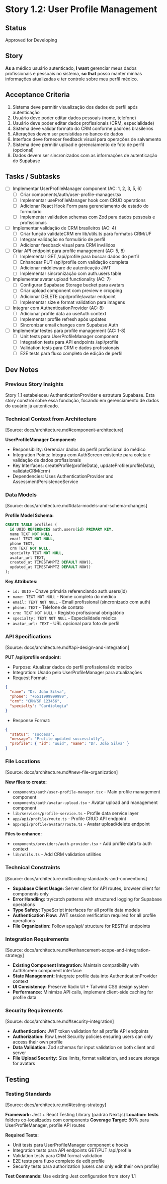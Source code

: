 # Story 1.2: User Profile Management

## Status
Approved for Developing

## Story
**As a** médico usuário autenticado,
**I want** gerenciar meus dados profissionais e pessoais no sistema,
**so that** posso manter minhas informações atualizadas e ter controle sobre meu perfil médico.

## Acceptance Criteria
1. Sistema deve permitir visualização dos dados do perfil após autenticação
2. Usuário deve poder editar dados pessoais (nome, telefone)
3. Usuário deve poder editar dados profissionais (CRM, especialidade)
4. Sistema deve validar formato do CRM conforme padrões brasileiros
5. Alterações devem ser persistidas no banco de dados
6. Interface deve fornecer feedback visual para operações de salvamento
7. Sistema deve permitir upload e gerenciamento de foto de perfil (opcional)
8. Dados devem ser sincronizados com as informações de autenticação do Supabase

## Tasks / Subtasks
- [ ] Implementar UserProfileManager component (AC: 1, 2, 3, 5, 6)
  - [ ] Criar components/auth/user-profile-manager.tsx
  - [ ] Implementar useProfileManager hook com CRUD operations
  - [ ] Adicionar React Hook Form para gerenciamento de estado do formulário
  - [ ] Implementar validation schemas com Zod para dados pessoais e profissionais
- [ ] Implementar validação de CRM brasileiros (AC: 4)
  - [ ] Criar função validateCRM em lib/utils.ts para formatos CRM/UF
  - [ ] Integrar validação no formulário de perfil
  - [ ] Adicionar feedback visual para CRM inválidos
- [ ] Criar API endpoint para profile management (AC: 5, 8)
  - [ ] Implementar GET /api/profile para buscar dados do perfil
  - [ ] Enhancear PUT /api/profile com validação completa
  - [ ] Adicionar middleware de autenticação JWT
  - [ ] Implementar sincronização com auth.users table
- [ ] Implementar avatar upload functionality (AC: 7)
  - [ ] Configurar Supabase Storage bucket para avatars
  - [ ] Criar upload component com preview e cropping
  - [ ] Adicionar DELETE /api/profile/avatar endpoint
  - [ ] Implementar size e format validation para imagens
- [ ] Integrar com AuthenticationProvider (AC: 8)
  - [ ] Adicionar profile data ao useAuth context
  - [ ] Implementar profile refresh após updates
  - [ ] Sincronizar email changes com Supabase Auth
- [ ] Implementar testes para profile management (AC: 1-8)
  - [ ] Unit tests para UserProfileManager component
  - [ ] Integration tests para API endpoints /api/profile
  - [ ] Validation tests para CRM e dados profissionais
  - [ ] E2E tests para fluxo completo de edição de perfil

## Dev Notes

### Previous Story Insights
Story 1.1 estabeleceu AuthenticationProvider e estrutura Supabase. Esta story constrói sobre essa fundação, focando em gerenciamento de dados do usuário já autenticado.

### Technical Context from Architecture
[Source: docs/architecture.md#component-architecture]

**UserProfileManager Component:**
- Responsibility: Gerenciar dados do perfil profissional do médico
- Integration Points: Integra com AuthScreen existente para coleta e validação de dados profissionais
- Key Interfaces: createProfile(profileData), updateProfile(profileData), validateCRM(crm)
- Dependencies: Uses AuthenticationProvider and AssessmentPersistenceService

### Data Models
[Source: docs/architecture.md#data-models-and-schema-changes]

**Profile Model Schema:**
```sql
CREATE TABLE profiles (
  id UUID REFERENCES auth.users(id) PRIMARY KEY,
  name TEXT NOT NULL,
  email TEXT NOT NULL,
  phone TEXT,
  crm TEXT NOT NULL,
  specialty TEXT NOT NULL,
  avatar_url TEXT,
  created_at TIMESTAMPTZ DEFAULT NOW(),
  updated_at TIMESTAMPTZ DEFAULT NOW()
);
```

**Key Attributes:**
- `id: UUID` - Chave primária referenciando auth.users(id)  
- `name: TEXT NOT NULL` - Nome completo do médico
- `email: TEXT NOT NULL` - Email profissional (sincronizado com auth)
- `phone: TEXT` - Telefone de contato
- `crm: TEXT NOT NULL` - Registro profissional obrigatório
- `specialty: TEXT NOT NULL` - Especialidade médica
- `avatar_url: TEXT` - URL opcional para foto de perfil

### API Specifications
[Source: docs/architecture.md#api-design-and-integration]

**PUT /api/profile endpoint:**
- Purpose: Atualizar dados do perfil profissional do médico
- Integration: Usado pelo UserProfileManager para atualizações
- Request Format:
```json
{
  "name": "Dr. João Silva",
  "phone": "+5511999999999", 
  "crm": "CRM/SP 123456",
  "specialty": "Cardiologia"
}
```
- Response Format:
```json
{
  "status": "success",
  "message": "Profile updated successfully",
  "profile": { "id": "uuid", "name": "Dr. João Silva" }
}
```

### File Locations
[Source: docs/architecture.md#new-file-organization]

**New files to create:**
- `components/auth/user-profile-manager.tsx` - Main profile management component
- `components/auth/avatar-upload.tsx` - Avatar upload and management component  
- `lib/services/profile-service.ts` - Profile data service layer
- `app/api/profile/route.ts` - Profile CRUD API endpoint
- `app/api/profile/avatar/route.ts` - Avatar upload/delete endpoint

**Files to enhance:**
- `components/providers/auth-provider.tsx` - Add profile data to auth context
- `lib/utils.ts` - Add CRM validation utilities

### Technical Constraints  
[Source: docs/architecture.md#coding-standards-and-conventions]

- **Supabase Client Usage:** Server client for API routes, browser client for components only
- **Error Handling:** try/catch patterns with structured logging for Supabase operations
- **Type Safety:** TypeScript interfaces for all profile data models
- **Authentication Flow:** JWT session verification required for all profile operations
- **File Organization:** Follow app/api/ structure for RESTful endpoints

### Integration Requirements
[Source: docs/architecture.md#enhancement-scope-and-integration-strategy]

- **Existing Component Integration:** Maintain compatibility with AuthScreen component interface
- **State Management:** Integrate profile data into AuthenticationProvider context
- **UI Consistency:** Preserve Radix UI + Tailwind CSS design system
- **Performance:** Minimize API calls, implement client-side caching for profile data

### Security Requirements
[Source: docs/architecture.md#security-integration]

- **Authentication:** JWT token validation for all profile API endpoints
- **Authorization:** Row Level Security policies ensuring users can only access their own profile
- **Data Validation:** Zod schemas for input validation on both client and server
- **File Upload Security:** Size limits, format validation, and secure storage for avatars

## Testing

### Testing Standards
[Source: docs/architecture.md#testing-strategy]

**Framework:** Jest + React Testing Library (padrão Next.js)
**Location:** __tests__ folders co-localizados com components
**Coverage Target:** 80% para UserProfileManager, profile API routes

**Required Tests:**
- Unit tests para UserProfileManager component e hooks
- Integration tests para API endpoints GET/PUT /api/profile  
- Validation tests para CRM format validation
- E2E tests para fluxo completo de edit profile
- Security tests para authorization (users can only edit their own profile)

**Test Commands:** Use existing Jest configuration from story 1.1